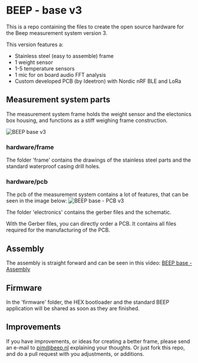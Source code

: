 # BEEP - base v3
This is a repo containing the files to create the open source hardware for the Beep measurement system version 3.

This version features a:

- Stainless steel (easy to assemble) frame
- 1 weight sensor
- 1-5 temperature sensors
- 1 mic for on board audio FFT analysis
- Custom developed PCB (by Ideetron) with Nordic nRF BLE and LoRa


## Measurement system parts

The measurement system frame holds the weight sensor and the electonics box housing, and functions as a stiff weighing frame construction.

![BEEP base v3](https://github.com/beepnl/measurement-system-v3/raw/master/hardware/beep-base-v3.png)

### hardware/frame
The folder 'frame' contains the drawings of the stainless steel parts and the standard waterproof casing drill holes. 

### hardware/pcb
The pcb of the measurement system contains a lot of features, that can be seen in the image below:
![BEEP base - PCB v3](https://github.com/beepnl/measurement-system-v3/blob/master/hardware/pcb/beep-pcb-v3.jpg)

The folder 'electronics' contains the gerber files and the schematic.

With the Gerber files, you can directly order a PCB. It contains all files required for the manufacturing of the PCB. 

## Assembly

The assembly is straight forward and can be seen in this video:
[BEEP base - Assembly](https://youtu.be/ZGfoobvGa-Y)

## Firmware
In the 'firmware' folder, the HEX bootloader and the standard BEEP application will be shared as soon as they are finished.

## Improvements
If you have improvements, or ideas for creating a better frame, please send an e-mail to pim@beep.nl explaining your thoughts. Or just fork this repo, and do a pull request with you adjustments, or additions.
